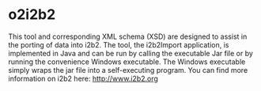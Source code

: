 o2i2b2
======

This tool and corresponding XML schema (XSD) are designed to assist in the porting of data into i2b2.  The tool, the i2b2Import application, is implemented in Java and can be run by calling the executable Jar file or by running the convenience Windows executable.  The Windows executable simply wraps the jar file into a self-executing program.    You can find more information on i2b2 here: http://www.i2b2.org 
